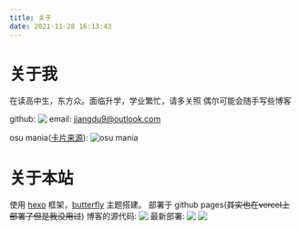 ```yaml
---
title: 关于
date: 2021-11-28 16:13:43
---
```


# 关于我

在读高中生，东方众。面临升学，学业繁忙，请多关照
偶尔可能会随手写些博客

github: <a href="https://github.com/satorimarch"><img style="margin:0px; display: inline-block; vertical-align:text-top;" src="https://img.shields.io/badge/-satorimarch-181717?style=flat-square&logo=github"></a>
email: jiangdu9@outlook.com

osu mania([卡片来源](https://osu-sig.vercel.app)):
![osu mania](https://osu-sig.vercel.app/card?user=15882820&mode=mania&animation=true)

# 关于本站

使用 [hexo](https://hexo.io/) 框架，[butterfly](https://github.com/jerryc127/hexo-theme-butterfly) 主题搭建。
部署于 github pages(~~其实也在vercel上部署了但是我没用过~~)
博客的源代码: <a href="https://github.com/satorimarch/blog-source"><img style="margin:0px; display: inline-block; vertical-align:text-top;" src="https://img.shields.io/badge/-source-181717?style=flat-square&logo=github"/></a>
最新部署: <img src="https://img.shields.io/github/workflow/status/satorimarch/blog-source/Hexo%20Deploy?label=GitHub%20Workflow" style="margin:0px; display: inline-block; vertical-align:text-top;"/> <img src="https://img.shields.io/github/repo-size/satorimarch/satorimarch.github.io?label=blog%20size" style="margin:0px; display: inline-block; vertical-align:text-top;"/>